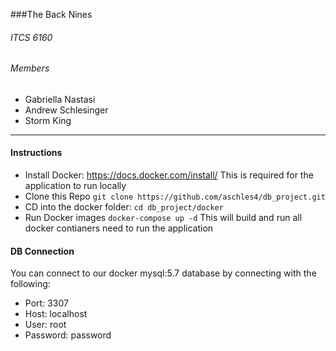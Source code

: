 ###The Back Nines
###### ITCS 6160
###### Members

- Gabriella Nastasi
- Andrew Schlesinger
- Storm King

------------

#### Instructions
- Install Docker: https://docs.docker.com/install/ 
This is required for the application to run locally
- Clone this Repo
`git clone https://github.com/aschles4/db_project.git`
- CD into the docker folder:
`cd db_project/docker`
- Run Docker images 
`docker-compose up -d`
This will build and run all docker contianers need to run the application

#### DB Connection
You can connect to our docker mysql:5.7 database by connecting with the following:
- Port: 3307
- Host: localhost
- User: root
- Password: password

